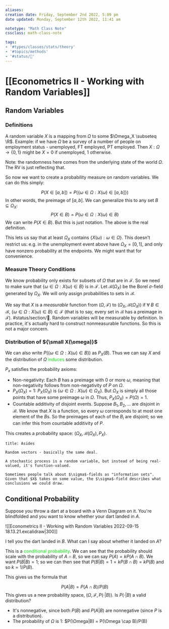 ```yaml
---
aliases:
creation date: Friday, September 2nd 2022, 5:09 pm
date updated: Monday, September 12th 2022, 11:41 am

notetype: "Math Class Note"
cssclass: math-class-note

tags: 
- '#types/classes/stats/theory'
- '#topics/methods'
- '#status/🚧'
---
```


# [[Econometrics II - Working with Random Variables]]


## Random Variables

### Definitions

A random variable $X$ is a mapping from $\Omega$ to some $\Omega_X \subseteq \R$. Example: if we have $\Omega$ be a survey of a number of people on employment status - unemployed, FT employed, PT employed. Then $X: \Omega \to \{ 0,1 \}$ might be $X = 0$ if unemployed, $1$ otherwise. 

Note: the randomness here comes from the underlying state of the world $\Omega$. The RV is just reflecting that. 

So now we want to create a probability measure on random variables. We can do this simply: 

$$P(X \in [a,b]) = P(\{ \omega \in \Omega: X(\omega) \in [a,b] \})$$
In other words, the preimage of $[a,b]$. We can generalize this to any set $B \subseteq \Omega_X$: 
$$P(X \in B) = P(\omega \in \Omega: X(\omega) \in B)$$
We can write $P(X \in B)$. But this is just notation. The above is the real definition. 

This lets us say that at least $\Omega_X$ contains $\{ X(\omega): \omega \in \Omega \}$. This doesn't restrict us: e.g. in the unemployment event above have $\Omega_X = [0,1]$, and only have nonzero probability at the endpoints. We might want that for convenience. 

### Measure Theory Conditions

We know probability only exists for subsets of $\Omega$ that are in $\mathcal F$. So we need to make sure that $\{ \omega \in \Omega: X(\omega) \in B \}$ is in $\mathcal F$. Let $\mathcal B(\Omega_X)$ be the Borel $\sigma$-field generated by $\Omega_X$. We will only assign probabilities to sets in $\mathcal B$. 

We say that $X$ is a _measurable_ function from $(\Omega, \mathcal F)$ to $(\Omega_X, \mathcal B(\Omega_X))$ if $\forall \; B \in \mathcal B$, $\{\omega \in \Omega: X(\omega) \in B\} \in \mathcal F$ (that is to say, every set in $\mathcal B$ has a preimage in $\mathcal F$). #status/section/🚧. Random variables will be measurable by definition. In practice, it's actually hard to construct nonmeasurable functions. So this is not a major concern. 

### Distribution of ${\small X(\omega)}$
We can also write $P(\{ \omega \in \Omega: X(\omega) \in B\})$ as $P_X(B)$. Thus we can say $X$ and the distribution of $\Omega$ <font color=gree>induces</font> some distribution.

$P_x$ satisfies the probability axioms: 
- Non-negativity: Each $B$ has a preimage with $0$ or more $\omega$, meaning that non-negativity follows from non-negativity of $P$ on $\Omega$. 
- $P_X(\Omega_X) = 1$: $P_X(\Omega_X)$ is $\{ \omega \in \Omega : X(\omega) \in \Omega_X \}$. But $\Omega_X$ is simply all those points that have some preimage $\omega$ in $\Omega$. Thus, $P_X(\Omega_X) = P(\Omega) = 1$. 
- Countable additivity of disjoint events. Suppose $B_1,B_2, \ldots$ are disjoint in $\mathcal B$. We know that $X$ is a function, so every $\omega$ corresponds to at most one element of the $B$s. So the preimages of each of the $B_i$ are disjoint; so we can infer this from countable additivity of $P$. 

This creates a probability space: $(\Omega_X, \mathcal B(\Omega_X), P_X)$. 

```ad-note
title: Asides

Random vectors - basically the same deal. 

A stochastic process is a random variable, but instead of being real-valued, it's function-valued. 

Sometimes people talk about $\sigma$-fields as "information sets". Given that $X$ takes on some value, the $\sigma$-field describes what conclusions we could draw. 

```


## Conditional Probability 

Suppose you throw a dart at a board with a Venn Diagram on it. You're blindfolded and you want to know whether your dart landed in $A$. 

![[Econometrics II - Working with Random Variables 2022-09-15 18.13.21.excalidraw|300]]

I tell you the dart landed in $B$. What can I say about whether it landed on $A$?

This is a <font color=gree>conditional probability</font>. We can see that the probability should scale with the probability of $A \cap B$, so we can say $P(A) = kP(A\cap B)$.  We want $P(B|B) = 1$; so we can then see that $P(B|B) = 1 = kP(B\cap B) = k P(B)$ and so $k = 1/P(B)$. 

This gives us the formula that 

$$ P(A|B) = P(A\cap B)/ P(B)$$
This gives us a new probability space, $(\Omega, \mathcal F, P( \cdot | B))$. Is $P(\cdot|B)$ a valid distribution?
- It's nonnegative, since both $P(B)$ and $P(A|B)$ are nonnegative (since $P$ is a distribution). 
- The probability of $\Omega$ is $1$: $P(\Omega|B) = P(\Omega \cap B)/P(B) 